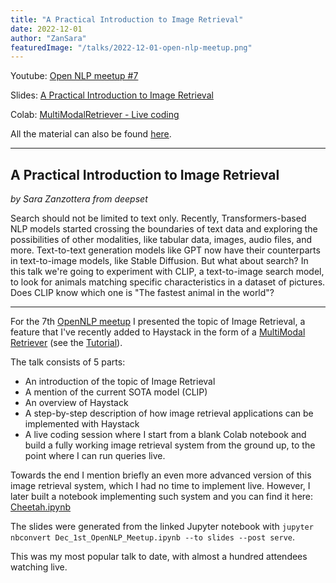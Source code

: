 ```yaml
---
title: "A Practical Introduction to Image Retrieval"
date: 2022-12-01
author: "ZanSara"
featuredImage: "/talks/2022-12-01-open-nlp-meetup.png"
---
```


Youtube: [Open NLP meetup #7](https://www.youtube.com/watch?v=7Idjl3OR0FY)

Slides: [A Practical Introduction to Image Retrieval](https://gist.github.com/ZanSara/dc4b22e7ffe2a56647e0afba7537c46b)

Colab: [MultiModalRetriever - Live coding](https://gist.github.com/ZanSara/9e8557830cc866fcf43a2c5623688c74)

All the material can also be found [here](https://drive.google.com/drive/folders/1_3b8PsvykHeM0jSHsMUWQ-4h_VADutcX?usp=drive_link).

---

## A Practical Introduction to Image Retrieval

*by Sara Zanzottera from deepset*

Search should not be limited to text only. Recently, Transformers-based NLP models started crossing the boundaries of text data and exploring the possibilities of other modalities, like tabular data, images, audio files, and more. Text-to-text generation models like GPT now have their counterparts in text-to-image models, like Stable Diffusion. But what about search? In this talk we're going to experiment with CLIP, a text-to-image search model, to look for animals matching specific characteristics in a dataset of pictures. Does CLIP know which one is "The fastest animal in the world"?

---

For the 7th [OpenNLP meetup](https://www.meetup.com/open-nlp-meetup/) I presented the topic of Image Retrieval, a feature that I've recently added to Haystack in the form of a [MultiModal Retriever](https://docs.haystack.deepset.ai/docs/retriever#multimodal-retrieval) (see the [Tutorial](https://haystack.deepset.ai/tutorials/19_text_to_image_search_pipeline_with_multimodal_retriever)).

The talk consists of 5 parts:

- An introduction of the topic of Image Retrieval
- A mention of the current SOTA model (CLIP)
- An overview of Haystack
- A step-by-step description of how image retrieval applications can be implemented with Haystack
- A live coding session where I start from a blank Colab notebook and build a fully working image retrieval system from the ground up, to the point where I can run queries live.

Towards the end I mention briefly an even more advanced version of this image retrieval system, which I had no time to implement live. However, I later built a notebook implementing such system and you can find it here: [Cheetah.ipynb](https://gist.github.com/ZanSara/31ed3fc8252bb74b1952f2d0fe253ed0)

The slides were generated from the linked Jupyter notebook with `jupyter nbconvert Dec_1st_OpenNLP_Meetup.ipynb --to slides --post serve`.

This was my most popular talk to date, with almost a hundred attendees watching live.
